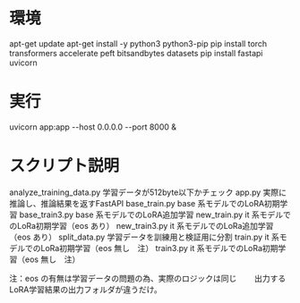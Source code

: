 # 環境
apt-get update
apt-get install -y python3 python3-pip
pip install torch transformers accelerate peft bitsandbytes datasets
pip install fastapi uvicorn

# 実行
uvicorn app:app --host 0.0.0.0 --port 8000 &

# スクリプト説明

analyze_training_data.py    学習データが512byte以下かチェック
app.py                      実際に推論し、推論結果を返すFastAPI
base_train.py               base 系モデルでのLoRA初期学習
base_train3.py              base 系モデルでのLoRA追加学習
new_train.py                it 系モデルでのLoRa初期学習（eos あり）
new_train3.py               it 系モデルでのLoRa追加学習（eos あり）
split_data.py               学習データを訓練用と検証用に分割
train.py                    it 系モデルでのLoRa初期学習（eos 無し　注）
train3.py                   it 系モデルでのLoRa初期学習（eos 無し　注）

注：eos の有無は学習データの問題の為、実際のロジックは同じ
　　出力するLoRA学習結果の出力フォルダが違うだけ。
